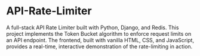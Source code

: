 # API-Rate-Limiter
A full-stack API Rate Limiter built with Python, Django, and Redis. This project implements the Token Bucket algorithm to enforce request limits on an API endpoint. The frontend, built with vanilla HTML, CSS, and JavaScript, provides a real-time, interactive demonstration of the rate-limiting in action.
